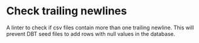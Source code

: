 # Check trailing newlines

A linter to check if csv files contain more than one trailing newline. 
This will prevent DBT seed files to add rows with null values in the database.